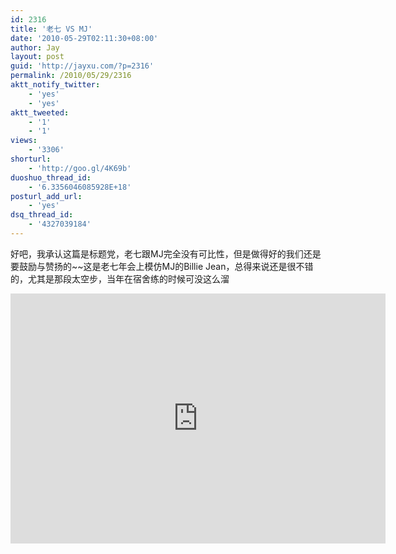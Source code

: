 ```yaml
---
id: 2316
title: '老七 VS MJ'
date: '2010-05-29T02:11:30+08:00'
author: Jay
layout: post
guid: 'http://jayxu.com/?p=2316'
permalink: /2010/05/29/2316
aktt_notify_twitter:
    - 'yes'
    - 'yes'
aktt_tweeted:
    - '1'
    - '1'
views:
    - '3306'
shorturl:
    - 'http://goo.gl/4K69b'
duoshuo_thread_id:
    - '6.3356046085928E+18'
posturl_add_url:
    - 'yes'
dsq_thread_id:
    - '4327039184'
---
```


好吧，我承认这篇是标题党，老七跟MJ完全没有可比性，但是做得好的我们还是要鼓励与赞扬的~~这是老七年会上模仿MJ的Billie Jean，总得来说还是很不错的，尤其是那段太空步，当年在宿舍练的时候可没这么溜

<iframe height=400 width=600 src="http://player.youku.com/embed/XMTc2NzY1MTQ0" frameborder=0 allowfullscreen></iframe>